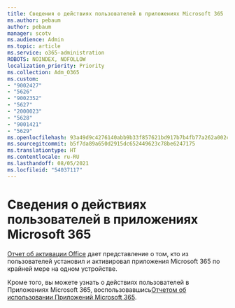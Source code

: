 ```yaml
---
title: Сведения о действиях пользователей в приложениях Microsoft 365
ms.author: pebaum
author: pebaum
manager: scotv
ms.audience: Admin
ms.topic: article
ms.service: o365-administration
ROBOTS: NOINDEX, NOFOLLOW
localization_priority: Priority
ms.collection: Adm_O365
ms.custom:
- "9002427"
- "5626"
- "9002352"
- "5627"
- "2000023"
- "5628"
- "9001421"
- "5629"
ms.openlocfilehash: 93a49d9c4276140abb9b33f857621bd917b7b4fb77a262a002ce96a6e6124fb7
ms.sourcegitcommit: b5f7da89a650d2915dc652449623c78be6247175
ms.translationtype: HT
ms.contentlocale: ru-RU
ms.lasthandoff: 08/05/2021
ms.locfileid: "54037117"
---
```

# <a name="view-your-users-microsoft-365-apps-activity"></a>Сведения о действиях пользователей в приложениях Microsoft 365

[Отчет об активации Office](https://docs.microsoft.com/microsoft-365/admin/activity-reports/microsoft-office-activations?view=o365-worldwide) дает представление о том, кто из пользователей установил и активировал приложения Microsoft 365 по крайней мере на одном устройстве.

Кроме того, вы можете узнать о действиях пользователей в Приложениях Microsoft 365, воспользовавшись[Отчетом об использовании Приложений Microsoft 365](https://docs.microsoft.com/microsoft-365/admin/activity-reports/microsoft365-apps-usage?view=o365-worldwide).
